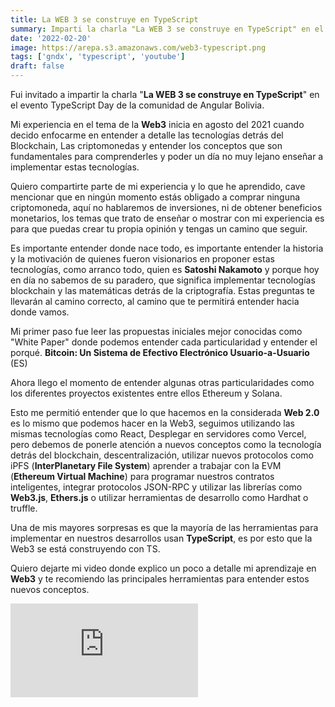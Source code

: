 ```yaml
---
title: La WEB 3 se construye en TypeScript
summary: Imparti la charla "La WEB 3 se construye en TypeScript" en el evento TypeScript Day de la comunidad de Angular Bolivia.
date: '2022-02-20'
image: https://arepa.s3.amazonaws.com/web3-typescript.png
tags: ['gndx', 'typescript', 'youtube']
draft: false
---
```


Fui invitado a impartir la charla "**La WEB 3 se construye en TypeScript**" en el evento TypeScript Day de la comunidad de Angular Bolivia.

Mi experiencia en el tema de la **Web3** inicia en agosto del 2021 cuando decido enfocarme en entender a detalle las tecnologías detrás del Blockchain, Las criptomonedas y entender los conceptos que son fundamentales para comprenderles y poder un día no muy lejano enseñar a implementar estas tecnologías.

Quiero compartirte parte de mi experiencia y lo que he aprendido, cave mencionar que en ningún momento estás obligado a comprar ninguna criptomoneda, aquí no hablaremos de inversiones, ni de obtener beneficios monetarios, los temas que trato de enseñar o mostrar con mi experiencia es para que puedas crear tu propia opinión y tengas un camino que seguir.

Es importante entender donde nace todo, es importante entender la historia y la motivación de quienes fueron visionarios en proponer estas tecnologías, como arranco todo, quien es **Satoshi Nakamoto** y porque hoy en día no sabemos de su paradero, que significa implementar tecnologías blockchain y las matemáticas detrás de la criptografía. Estas preguntas te llevarán al camino correcto, al camino que te permitirá entender hacia donde vamos.

Mi primer paso fue leer las propuestas iniciales mejor conocidas como "White Paper" donde podemos entender cada particularidad y entender el porqué. **Bitcoin: Un Sistema de Efectivo Electrónico Usuario-a-Usuario** (ES)

Ahora llego el momento de entender algunas otras particularidades como los diferentes proyectos existentes entre ellos Ethereum y Solana.

Esto me permitió entender que lo que hacemos en la considerada **Web 2.0** es lo mismo que podemos hacer en la Web3, seguimos utilizando las mismas tecnologías como React, Desplegar en servidores como Vercel, pero debemos de ponerle atención a nuevos conceptos como la tecnología detrás del blockchain, descentralización, utilizar nuevos protocolos como iPFS (**InterPlanetary File System**) aprender a trabajar con la EVM (**Ethereum Virtual Machine**) para programar nuestros contratos inteligentes, integrar protocolos JSON-RPC y utilizar las librerías como **Web3.js**, **Ethers.js** o utilizar herramientas de desarrollo como Hardhat o truffle.

Una de mis mayores sorpresas es que la mayoría de las herramientas para implementar en nuestros desarrollos usan **TypeScript**, es por esto que la Web3 se está construyendo con TS.

Quiero dejarte mi video donde explico un poco a detalle mi aprendizaje en **Web3** y te recomiendo las principales herramientas para entender estos nuevos conceptos.

<div className="embed-container">
    <iframe src="https://www.youtube.com/embed/bkkakCbOoZg" title="YouTube video player" frameborder="0" allow="accelerometer; autoplay; clipboard-write; encrypted-media; gyroscope; picture-in-picture" allowfullscreen></iframe>
</div>
